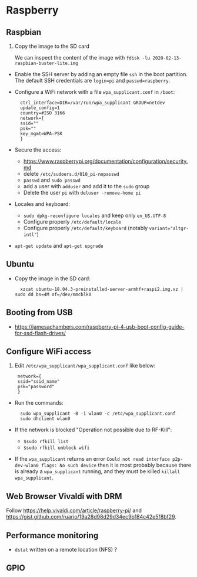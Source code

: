 # Raspberry

## Raspbian

1. Copy the image to the SD card
    
    We can inspect the content of the image with `fdisk -lu 2020-02-13-raspbian-buster-lite.img`

- Enable the SSH server by adding an empty file `ssh` in the boot partition. The default SSH credentials are `login=pi` and `passwd=raspberry`.

- Configure a WiFi network with a file `wpa_supplicant.conf` in `/boot`:
    
    	ctrl_interface=DIR=/var/run/wpa_supplicant GROUP=netdev
    	update_config=1
    	country=#ISO 3166
    	network={
    	ssid=""
    	psk=""
    	key_mgmt=WPA-PSK
    	}

- Secure the access:
    * <https://www.raspberrypi.org/documentation/configuration/security.md>
    * delete `/etc/sudoers.d/010_pi-nopasswd`
    * `passwd` and `sudo passwd`
    * add a user with `adduser` and add it to the `sudo` group
    * Delete the user `pi` with `deluser -remove-home pi`

- Locales and keyboard:
    * `sudo dpkg-reconfigure locales` and keep only `en_US.UTF-8`
    * Configure properly `/etc/default/locale`
    * Configure properly `/etc/default/keyboard` (notably `variant="altgr-intl"`)

- `apt-get update` and `apt-get upgrade`

## Ubuntu

- Copy the image in the SD card:
    
    	xzcat ubuntu-18.04.3-preinstalled-server-armhf+raspi2.img.xz | sudo dd bs=4M of=/dev/mmcblk0

## Booting from USB

- <https://jamesachambers.com/raspberry-pi-4-usb-boot-config-guide-for-ssd-flash-drives/>

## Configure WiFi access

1. Edit `/etc/wpa_supplicant/wpa_supplicant.conf` like below:
    
    	network={
    	ssid="ssid_name"
    	psk="password"
    	}

- Run the commands:
    
    	sudo wpa_supplicant -B -i wlan0 -c /etc/wpa_supplicant.conf
    	sudo dhclient wlan0

- If the network is blocked "Operation not possible due to RF-Kill":
    * `$sudo rfkill list`
    * `$sudo rfkill unblock wifi`

- If the `wpa_supplicant` returns an error `Could not read interface p2p-dev-wlan0 flags: No such device` then it is most probably because there is already a `wpa_supplicant` running, and they must be killed `killall wpa_supplicant`.

## Web Browser Vivaldi with DRM

Follow <https://help.vivaldi.com/article/raspberry-pi/> and <https://gist.github.com/ruario/19a28d98d29d34ec9b184c42e5f8bf29>.

## Performance monitoring

- `dstat` written on a remote location (NFS) ?

## GPIO
